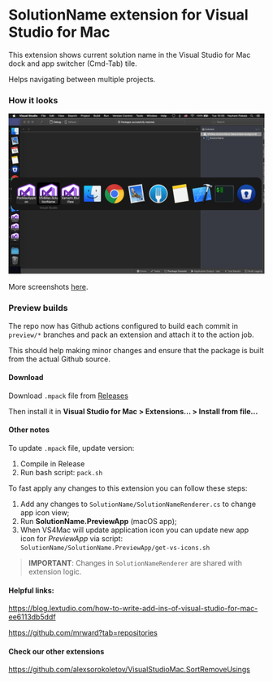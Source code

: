 SolutionName extension for Visual Studio for Mac
====

This extension shows current solution name in the Visual Studio for Mac dock and app switcher (Cmd-Tab) tile.

Helps navigating between multiple projects.

### How it looks

<img src="Meta/large-screenshot.png?raw=true" width="1024" />

More screenshots [here](Meta).


### Preview builds

The repo now has Github actions configured to build each commit in `preview/*` branches and pack an extension and attach it to the action job.

This should help making minor changes and ensure that the package is built from the actual Github source.


#### Download

Download `.mpack` file from [Releases](https://github.com/DreamTeamMobile/VS4Mac.SolutionName/releases/)

Then install it in **Visual Studio for Mac > Extensions... > Install from file...**

#### Other notes 

To update `.mpack` file, update version:

1. Compile in Release
2. Run bash script: `pack.sh`

To fast apply any changes to this extension you can follow these steps:

1. Add any changes to `SolutionName/SolutionNameRenderer.cs` to change app icon view;
2. Run **SolutionName.PreviewApp** (macOS app);
3. When VS4Mac will update application icon you can update new app icon for *PreviewApp* via script: `SolutionName/SolutionName.PreviewApp/get-vs-icons.sh`

> **IMPORTANT**: Changes in `SolutionNameRenderer` are shared with extension logic.


#### Helpful links:

https://blog.lextudio.com/how-to-write-add-ins-of-visual-studio-for-mac-ee6113db5ddf

https://github.com/mrward?tab=repositories

#### Check our other extensions

https://github.com/alexsorokoletov/VisualStudioMac.SortRemoveUsings
